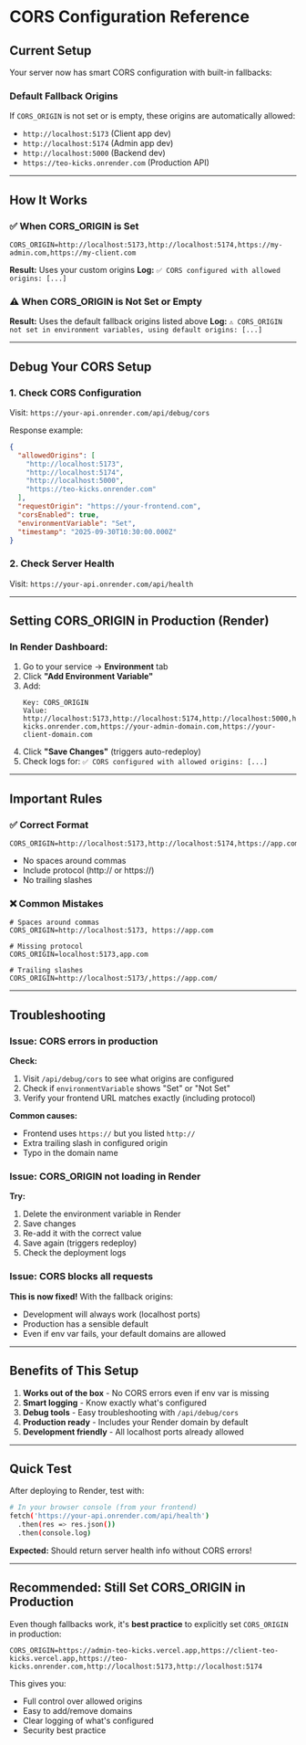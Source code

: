 # CORS Configuration Reference

## Current Setup

Your server now has smart CORS configuration with built-in fallbacks:

### Default Fallback Origins
If `CORS_ORIGIN` is not set or is empty, these origins are automatically allowed:
- `http://localhost:5173` (Client app dev)
- `http://localhost:5174` (Admin app dev)
- `http://localhost:5000` (Backend dev)
- `https://teo-kicks.onrender.com` (Production API)

---

## How It Works

### ✅ When CORS_ORIGIN is Set
```env
CORS_ORIGIN=http://localhost:5173,http://localhost:5174,https://my-admin.com,https://my-client.com
```
**Result:** Uses your custom origins
**Log:** `✅ CORS configured with allowed origins: [...]`

### ⚠️ When CORS_ORIGIN is Not Set or Empty
**Result:** Uses the default fallback origins listed above
**Log:** `⚠️ CORS_ORIGIN not set in environment variables, using default origins: [...]`

---

## Debug Your CORS Setup

### 1. Check CORS Configuration
Visit: `https://your-api.onrender.com/api/debug/cors`

Response example:
```json
{
  "allowedOrigins": [
    "http://localhost:5173",
    "http://localhost:5174",
    "http://localhost:5000",
    "https://teo-kicks.onrender.com"
  ],
  "requestOrigin": "https://your-frontend.com",
  "corsEnabled": true,
  "environmentVariable": "Set",
  "timestamp": "2025-09-30T10:30:00.000Z"
}
```

### 2. Check Server Health
Visit: `https://your-api.onrender.com/api/health`

---

## Setting CORS_ORIGIN in Production (Render)

### In Render Dashboard:

1. Go to your service → **Environment** tab
2. Click **"Add Environment Variable"**
3. Add:
   ```
   Key: CORS_ORIGIN
   Value: http://localhost:5173,http://localhost:5174,http://localhost:5000,https://teo-kicks.onrender.com,https://your-admin-domain.com,https://your-client-domain.com
   ```
4. Click **"Save Changes"** (triggers auto-redeploy)
5. Check logs for: `✅ CORS configured with allowed origins: [...]`

---

## Important Rules

### ✅ Correct Format
```
CORS_ORIGIN=http://localhost:5173,http://localhost:5174,https://app.com
```
- No spaces around commas
- Include protocol (http:// or https://)
- No trailing slashes

### ❌ Common Mistakes
```
# Spaces around commas
CORS_ORIGIN=http://localhost:5173, https://app.com

# Missing protocol
CORS_ORIGIN=localhost:5173,app.com

# Trailing slashes
CORS_ORIGIN=http://localhost:5173/,https://app.com/
```

---

## Troubleshooting

### Issue: CORS errors in production

**Check:**
1. Visit `/api/debug/cors` to see what origins are configured
2. Check if `environmentVariable` shows "Set" or "Not Set"
3. Verify your frontend URL matches exactly (including protocol)

**Common causes:**
- Frontend uses `https://` but you listed `http://`
- Extra trailing slash in configured origin
- Typo in the domain name

### Issue: CORS_ORIGIN not loading in Render

**Try:**
1. Delete the environment variable in Render
2. Save changes
3. Re-add it with the correct value
4. Save again (triggers redeploy)
5. Check the deployment logs

### Issue: CORS blocks all requests

**This is now fixed!** With the fallback origins:
- Development will always work (localhost ports)
- Production has a sensible default
- Even if env var fails, your default domains are allowed

---

## Benefits of This Setup

1. **Works out of the box** - No CORS errors even if env var is missing
2. **Smart logging** - Know exactly what's configured
3. **Debug tools** - Easy troubleshooting with `/api/debug/cors`
4. **Production ready** - Includes your Render domain by default
5. **Development friendly** - All localhost ports already allowed

---

## Quick Test

After deploying to Render, test with:

```bash
# In your browser console (from your frontend)
fetch('https://your-api.onrender.com/api/health')
  .then(res => res.json())
  .then(console.log)
```

**Expected:** Should return server health info without CORS errors!

---

## Recommended: Still Set CORS_ORIGIN in Production

Even though fallbacks work, it's **best practice** to explicitly set `CORS_ORIGIN` in production:

```
CORS_ORIGIN=https://admin-teo-kicks.vercel.app,https://client-teo-kicks.vercel.app,https://teo-kicks.onrender.com,http://localhost:5173,http://localhost:5174
```

This gives you:
- Full control over allowed origins
- Easy to add/remove domains
- Clear logging of what's configured
- Security best practice